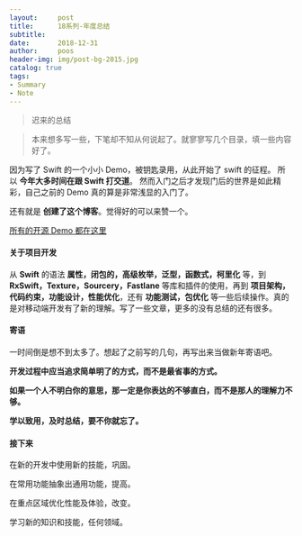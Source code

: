 ```yaml
---
layout:     post
title:      18系列-年度总结
subtitle:
date:       2018-12-31
author:     poos
header-img: img/post-bg-2015.jpg
catalog: true
tags:
- Summary
- Note
---
```


> 迟来的总结

> 本来想多写一些，下笔却不知从何说起了。就寥寥写几个目录，填一些内容好了。

因为写了 Swift 的一个小小 Demo，被钥匙录用，从此开始了 swift 的征程。 所以 **今年大多时间在跟 Swift 打交道**。 然而入门之后才发现门后的世界是如此精彩，自己之前的 Demo 真的算是非常浅显的入门了。

还有就是 **创建了这个博客**。觉得好的可以来赞一个。

[所有的开源 Demo 都在这里](https://github.com/poos)


#### 关于项目开发

从 **Swift** 的语法 **属性，闭包的，高级枚举，泛型，函数式，柯里化** 等，到 **RxSwift，Texture，Sourcery，Fastlane** 等库和插件的使用，再到 **项目架构，代码约束，功能设计，性能优化**，还有 **功能测试，包优化** 等一些后续操作。真的是对移动端开发有了新的理解。写了一些文章，更多的没有总结的还有很多。


#### 寄语  

一时间倒是想不到太多了。想起了之前写的几句，再写出来当做新年寄语吧。

**开发过程中应当追求简单明了的方式，而不是最省事的方式。**

**如果一个人不明白你的意思，那一定是你表达的不够直白，而不是那人的理解力不够。**

**学以致用，及时总结，要不你就忘了。**

#### 接下来

在新的开发中使用新的技能，巩固。

在常用功能抽象出通用功能，提高。

在重点区域优化性能及体验，改变。

学习新的知识和技能，任何领域。
